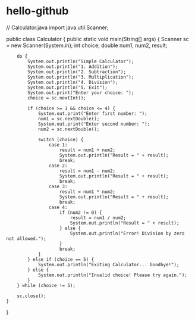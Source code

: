 # hello-github
// Calculator.java
import java.util.Scanner;

public class Calculator {
    public static void main(String[] args) {
        Scanner sc = new Scanner(System.in);
        int choice;
        double num1, num2, result;

        do {
            System.out.println("Simple Calculator");
            System.out.println("1. Addition");
            System.out.println("2. Subtraction");
            System.out.println("3. Multiplication");
            System.out.println("4. Division");
            System.out.println("5. Exit");
            System.out.print("Enter your choice: ");
            choice = sc.nextInt();

            if (choice >= 1 && choice <= 4) {
                System.out.print("Enter first number: ");
                num1 = sc.nextDouble();
                System.out.print("Enter second number: ");
                num2 = sc.nextDouble();

                switch (choice) {
                    case 1:
                        result = num1 + num2;
                        System.out.println("Result = " + result);
                        break;
                    case 2:
                        result = num1 - num2;
                        System.out.println("Result = " + result);
                        break;
                    case 3:
                        result = num1 * num2;
                        System.out.println("Result = " + result);
                        break;
                    case 4:
                        if (num2 != 0) {
                            result = num1 / num2;
                            System.out.println("Result = " + result);
                        } else {
                            System.out.println("Error! Division by zero not allowed.");
                        }
                        break;
                }
            } else if (choice == 5) {
                System.out.println("Exiting Calculator... Goodbye!");
            } else {
                System.out.println("Invalid choice! Please try again.");
            }
        } while (choice != 5);

        sc.close();
    }
}
